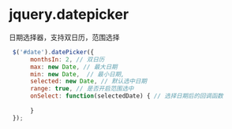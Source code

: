 # jquery.datepicker
日期选择器，支持双日历，范围选择

``` javascript
 $('#date').datePicker({
      monthsIn: 2, // 双日历
      max: new Date, // 最大日期 
      min: new Date,  // 最小日期,
      selected: new Date, // 默认选中日期
      range: true, // 是否开启范围选中
      onSelect: function(selectedDate) { // 选择日期后的回调函数
          
      }
 });
```


  
